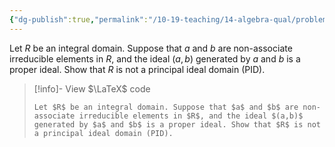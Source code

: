 ```yaml
---
{"dg-publish":true,"permalink":"/10-19-teaching/14-algebra-qual/problem-from-past-exams/ring-theory/a-non-pid/","tags":["ring_theory"],"updated":"2025-03-21T08:08:13-07:00"}
---
```


Let $R$ be an integral domain. Suppose that $a$ and $b$ are non-associate irreducible elements in $R$, and the ideal $(a,b)$ generated by $a$ and $b$ is a proper ideal. Show that $R$ is not a principal ideal domain (PID).

> [!info]- View $\LaTeX$ code
> ```
> Let $R$ be an integral domain. Suppose that $a$ and $b$ are non-associate irreducible elements in $R$, and the ideal $(a,b)$ generated by $a$ and $b$ is a proper ideal. Show that $R$ is not a principal ideal domain (PID).
> ```